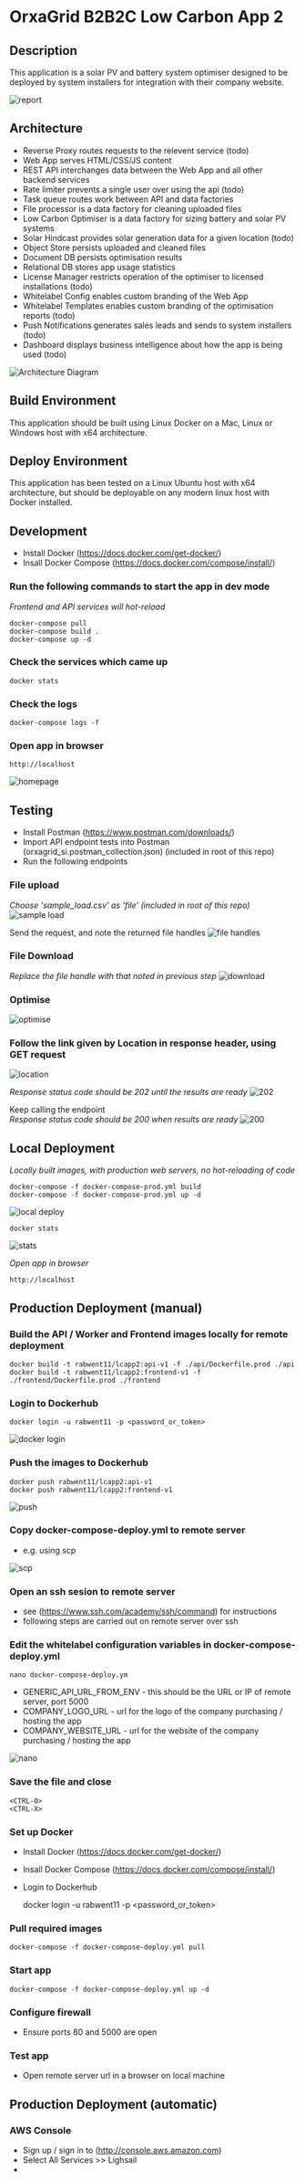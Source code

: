 
# OrxaGrid B2B2C Low Carbon App 2

## Description

This application is a solar PV and battery system optimiser designed to be
deployed by system installers for integration with their company website.

![report](img/report.png)

## Architecture

 - Reverse Proxy routes requests to the relevent service (todo)
 - Web App serves HTML/CSS/JS content
 - REST API interchanges data between the Web App and all other backend services
 - Rate limiter prevents a single user over using the api (todo)
 - Task queue routes work between API and data factories
 - File processor is a data factory for cleaning uploaded files
 - Low Carbon Optimiser is a data factory for sizing battery and solar PV systems
 - Solar Hindcast provides solar generation data for a given location (todo)
 - Object Store persists uploaded and cleaned files
 - Document DB persists optimisation results
 - Relational DB stores app usage statistics
 - License Manager restricts operation of the optimiser to licensed installations (todo)
 - Whitelabel Config enables custom branding of the Web App
 - Whitelabel Templates enables custom branding of the optimisation reports (todo)
 - Push Notifications generates sales leads and sends to system installers (todo)
 - Dashboard displays business intelligence about how the app is being used (todo)

![Architecture Diagram](architecture.png)

## Build Environment
This application should be built using Linux Docker on a Mac, Linux or Windows
host with x64 architecture.

## Deploy Environment
This application has been tested on a Linux Ubuntu host with x64 architecture,
but should be deployable on any modern linux host with Docker installed.

## Development
- Install Docker (https://docs.docker.com/get-docker/)
- Insall Docker Compose (https://docs.docker.com/compose/install/)  

### Run the following commands to start the app in dev mode  
*Frontend and API services will hot-reload*  


	docker-compose pull
	docker-compose build .
	docker-compose up -d


### Check the services which came up
 	docker stats

### Check the logs
	docker-compose logs -f

### Open app in browser
	http://localhost

![homepage](img/homepage.png)

## Testing
- Install Postman (https://www.postman.com/downloads/)
- Import API endpoint tests into Postman (orxagrid_si.postman_collection.json) (included in root of this repo)
- Run the following endpoints

### File upload
*Choose 'sample_load.csv' as 'file' (included in root of this repo)*
![sample load](img/sample_load.png)

Send the request, and note the returned file handles
![file handles](img/file_handles.png)

### File Download
*Replace the file handle with that noted in previous step*
![download](img/download.png)

### Optimise
![optimise](img/optimise.png)

### Follow the link given by Location in response header, using GET request
![location](img/location.png)

*Response status code should be 202 until the results are ready*
![202](img/202.png)

Keep calling the endpoint  
*Response status code should be 200 when results are ready*
![200](img/200.png)


## Local Deployment
*Locally built images, with production web servers, no hot-reloading of code*

	docker-compose -f docker-compose-prod.yml build
	docker-compose -f docker-compose-prod.yml up -d

![local deploy](img/local_deploy.png)

	docker stats

![stats](img/stats.png)

*Open app in browser*

	http://localhost

## Production Deployment (manual)

### Build the API / Worker and Frontend images locally for remote deployment

	docker build -t rabwent11/lcapp2:api-v1 -f ./api/Dockerfile.prod ./api
	docker build -t rabwent11/lcapp2:frontend-v1 -f ./frontend/Dockerfile.prod ./frontend

### Login to Dockerhub

	docker login -u rabwent11 -p <password_or_token>

![docker login](img/docker_login.png)

### Push the images to Dockerhub

	docker push rabwent11/lcapp2:api-v1
	docker push rabwent11/lcapp2:frontend-v1

![push](img/push.png)

### Copy docker-compose-deploy.yml to remote server

- e.g. using scp

![scp](img/scp.png)

### Open an ssh sesion to remote server

- see (https://www.ssh.com/academy/ssh/command) for instructions
- following steps are carried out on remote server over ssh


### Edit the whitelabel configuration variables in docker-compose-deploy.yml

	nano docker-compose-deploy.ym

- GENERIC_API_URL_FROM_ENV - this should be the URL or IP of remote server, port 5000
- COMPANY_LOGO_URL - url for the logo of the company purchasing / hosting the app
- COMPANY_WEBSITE_URL - url for the website of the company purchasing / hosting the app

![nano](img/nano.png)

### Save the file and close

	<CTRL-O>
	<CTRL-X>

### Set up Docker
- Install Docker (https://docs.docker.com/get-docker/)
- Insall Docker Compose (https://docs.docker.com/compose/install/)  
- Login to Dockerhub


	docker login -u rabwent11 -p <password_or_token>

### Pull required images

	docker-compose -f docker-compose-deploy.yml pull

### Start app

	docker-compose -f docker-compose-deploy.yml up -d

### Configure firewall
- Ensure ports 80 and 5000 are open

### Test app
- Open remote server url in a browser on local machine


## Production Deployment (automatic)

### AWS Console
- Sign up / sign in to (http://console.aws.amazon.com)
- Select All Services >> Lighsail
- 
